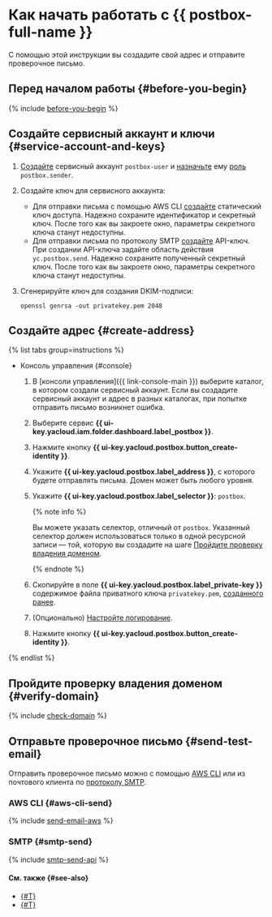 # Как начать работать с {{ postbox-full-name }}

С помощью этой инструкции вы создадите свой адрес и отправите проверочное письмо.

## Перед началом работы {#before-you-begin}

{% include [before-you-begin](../_tutorials/_tutorials_includes/before-you-begin.md) %}

## Создайте сервисный аккаунт и ключи {#service-account-and-keys}

1. [Создайте](../iam/operations/sa/create.md) сервисный аккаунт `postbox-user` и [назначьте](../iam/operations/sa/assign-role-for-sa.md) ему [роль](security/index.md#postbox-sender) `postbox.sender`.
1. Создайте ключ для сервисного аккаунта:
   * Для отправки письма с помощью AWS CLI [создайте](../iam/operations/authentication/manage-access-keys.md#create-access-key) статический ключ доступа. Надежно сохраните идентификатор и секретный ключ. После того как вы закроете окно, параметры секретного ключа станут недоступны.
   * Для отправки письма по протоколу SMTP [создайте](../iam/operations/authentication/manage-api-keys.md#create-api-key) API-ключ. При создании API-ключа задайте область действия `yc.postbox.send`. Надежно сохраните полученный секретный ключ. После того как вы закроете окно, параметры секретного ключа станут недоступны.
1. Сгенерируйте ключ для создания DKIM-подписи:

    ```
    openssl genrsa -out privatekey.pem 2048
    ```

## Создайте адрес {#create-address}

{% list tabs group=instructions %}

- Консоль управления {#console}

    1. В [консоли управления]({{ link-console-main }}) выберите каталог, в котором создали сервисный аккаунт. Если вы создадите сервисный аккаунт и адрес в разных каталогах, при попытке отправить письмо возникнет ошибка.
    1. Выберите сервис **{{ ui-key.yacloud.iam.folder.dashboard.label_postbox }}**.
    1. Нажмите кнопку **{{ ui-key.yacloud.postbox.button_create-identity }}**.
    1. Укажите **{{ ui-key.yacloud.postbox.label_address }}**, с которого будете отправлять письма. Домен может быть любого уровня.
    1. Укажите **{{ ui-key.yacloud.postbox.label_selector }}**: `postbox`.

        {% note info %}

        Вы можете указать селектор, отличный от `postbox`. Указанный селектор должен использоваться только в одной ресурсной записи — той, которую вы создадите на шаге [Пройдите проверку владения доменом](#verify-domain).

        {% endnote %}

    1. Скопируйте в поле **{{ ui-key.yacloud.postbox.label_private-key }}** содержимое файла приватного ключа `privatekey.pem`, [созданного ранее](#service-account-and-keys).
    1. (Опционально) [Настройте логирование](operations/logs-write.md).
    1. Нажмите кнопку **{{ ui-key.yacloud.postbox.button_create-identity }}**.

{% endlist %}

## Пройдите проверку владения доменом {#verify-domain}

{% include [check-domain](../_includes/postbox/check-domain.md) %}

## Отправьте проверочное письмо {#send-test-email}

Отправить проверочное письмо можно с помощью [AWS CLI](#aws-cli-send) или из почтового клиента по [протоколу SMTP](#smtp-send).

### AWS CLI {#aws-cli-send}

{% include [send-email-aws](../_includes/postbox/send-email-aws.md) %}

### SMTP {#smtp-send}

{% include [smtp-send-api](../_includes/postbox/smtp-send-api.md) %}

#### См. также {#see-also}

* [{#T}](concepts/notification.md)
* [{#T}](operations/send-email.md)
